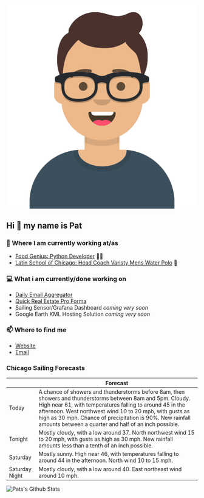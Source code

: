 [![Social banner for p-j-falconer](https://raw.githubusercontent.com/P-J-FALCONER/P-J-FALCONER/master/assets/avataaars.svg)](https://patfalconer.com/)
## Hi :wave: my name is Pat

### 💼 Where I am currently working at/as
- [Food Genius: Python Developer](https://getfoodgenius.com/) 🍔🐍
- [Latin School of Chicago: Head Coach Varisty Mens Water Polo](https://www.latinschool.org/) 🤽


### 💻 What i am currently/done working on
 - [Daily Email Aggregator](https://github.com/P-J-FALCONER/dott_daily_mail)
 - [Quick Real Estate Pro Forma](https://github.com/P-J-FALCONER/henry)
 - Sailing Sensor/Grafana Dashboard *coming very soon*
 - Google Earth KML Hosting Solution *coming very soon*

### 📫 Where to find me
 - [Website](https://patfalconer.com/)
 - [Email](mailto:patrick.j.falconer@gmail.com)


### Chicago Sailing Forecasts
|   | Forecast  |
|---|---|
| Today | A chance of showers and thunderstorms before 8am, then showers and thunderstorms between 8am and 5pm. Cloudy. High near 61, with temperatures falling to around 45 in the afternoon. West northwest wind 10 to 20 mph, with gusts as high as 30 mph. Chance of precipitation is 90%. New rainfall amounts between a quarter and half of an inch possible. |
| Tonight | Mostly cloudy, with a low around 37. North northwest wind 15 to 20 mph, with gusts as high as 30 mph. New rainfall amounts less than a tenth of an inch possible. |
| Saturday | Mostly sunny. High near 46, with temperatures falling to around 44 in the afternoon. North wind 10 to 15 mph. |
| Saturday Night | Mostly cloudy, with a low around 40. East northeast wind around 10 mph. |

![Pats's Github Stats](https://github-readme-stats.vercel.app/api?username=p-j-falconer&show_icons=true&theme=radical)
